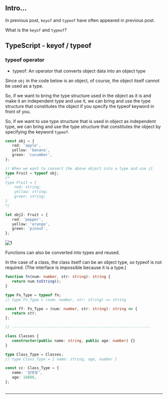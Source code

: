 ## Intro...
In previous post, `keyof` and `typeof` have often appeared in previous post. 

What is the `keyof` and `typeof`?

## TypeScript - keyof / typeof

### typeof operator
- typeof: An operator that converts object data into an object type

Since `obj` in the code below is an object, of course, the object itself cannot be used as a type.

So, if we want to bring the type structure used in the object as it is and make it an independent type and use it, we can bring and use the type structure that constitutes the object if you specify the typeof keyword in front of you.

So, if we want to use type structure that is used in object as independent type, we can bring and use the type structure that constitutes the object by specifying the keyword `typeof`.


```ts
const obj = {
   red: 'apple',
   yellow: 'banana',
   green: 'cucumber',
};

// When we want to convert the above object into a type and use it
type Fruit = typeof obj;
/*
type Fruit = {
    red: string;
    yellow: string;
    green: string;
}
*/

let obj2: Fruit = {
   red: 'pepper',
   yellow: 'orange',
   green: 'pinnut',
};
```

![1](https://github.com/jinscodes/Blog_nextJS/assets/87598134/b246497e-1203-4717-9b6b-f53183ed7013)

Functions can also be converted into types and reused.

In the case of a class, the class itself can be an object type, so typeof is not required. (The interface is impossible because it is a type.)

```ts
function fn(num: number, str: string): string {
   return num.toString();
}

type Fn_Type = typeof fn;
// type Fn_Type = (num: number, str: string) => string

const ff: Fn_Type = (num: number, str: string): string => {
   return str;
};

// --------------------------------------------------------------

class Classes {
   constructor(public name: string, public age: number) {}
}

type Class_Type = Classes;
// type Class_Type = { name: string, age, number }

const cc: Class_Type = {
   name: '임꺾정',
   age: 18888,
};
```

## 

---
[](https://inpa.tistory.com/entry/TS-%F0%9F%93%98-%ED%83%80%EC%9E%85%EC%8A%A4%ED%81%AC%EB%A6%BD%ED%8A%B8-keyof-typeof-%EC%82%AC%EC%9A%A9%EB%B2%95)